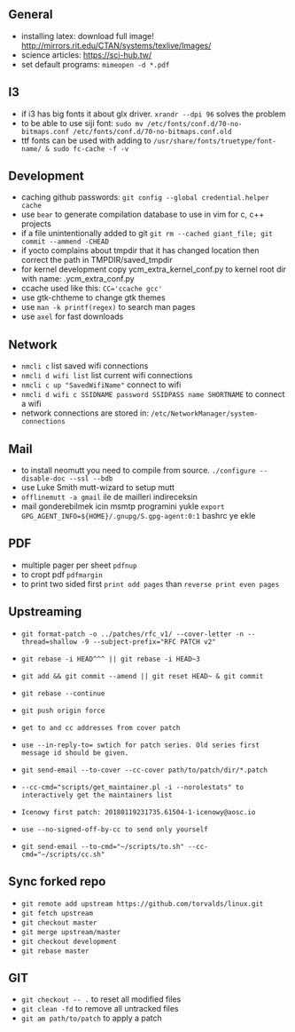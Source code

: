 ## General
* installing latex: download full image! http://mirrors.rit.edu/CTAN/systems/texlive/Images/
* science articles: https://sci-hub.tw/
* set default programs: `mimeopen -d *.pdf`

## I3
* if i3 has big fonts it about glx driver. `xrandr --dpi 96` solves the problem
* to be able to use siji font: `sudo mv /etc/fonts/conf.d/70-no-bitmaps.conf /etc/fonts/conf.d/70-no-bitmaps.conf.old`
* ttf fonts can be used with adding to `/usr/share/fonts/truetype/font-name/ & sudo fc-cache -f -v`

## Development
* caching github passwords: `git config --global credential.helper cache`
* use `bear` to generate compilation database to use in vim for c, c++ projects
* if a file unintentionally added to git `git rm --cached giant_file; git commit --ammend -CHEAD`
* if yocto complains about tmpdir that it has changed location then correct the path in TMPDIR/saved_tmpdir
* for kernel development copy ycm_extra_kernel_conf.py to kernel root dir with name: .ycm_extra_conf.py
* ccache used like this: `CC='ccache gcc'`
* use gtk-chtheme to change gtk themes
* use `man -k printf(regex)` to search man pages
* use `axel` for fast downloads

## Network 
* `nmcli c` list saved wifi connections
* `nmcli d wifi list` list current wifi connections
* `nmcli c up "SavedWifiName"` connect to wifi
* `nmcli d wifi c SSIDNAME password SSIDPASS name SHORTNAME` to connect a wifi
* network connections are stored in: `/etc/NetworkManager/system-connections`

## Mail
* to install neomutt you need to compile from source. `./configure --disable-doc --ssl --bdb`
* use Luke Smith mutt-wizard to setup mutt
* `offlinemutt -a gmail` ile de mailleri indireceksin
* mail gonderebilmek icin msmtp programini yukle `export GPG_AGENT_INFO=${HOME}/.gnupg/S.gpg-agent:0:1` bashrc ye ekle

## PDF
* multiple pager per sheet `pdfnup`
* to cropt pdf `pdfmargin`
* to print two sided first `print odd pages` than `reverse print even pages`


## Upstreaming
* `git format-patch -o ../patches/rfc_v1/ --cover-letter -n --thread=shallow -9 --subject-prefix="RFC PATCH v2"`

* `git rebase -i HEAD^^^ || git rebase -i HEAD~3`
* `git add && git commit --amend || git reset HEAD~ & git commit`
* `git rebase --continue`

* `git push origin force`

* `get to and cc addresses from cover patch`
* `use --in-reply-to= swtich for patch series. Old series first message id should be given.`
* `git send-email --to-cover --cc-cover path/to/patch/dir/*.patch`
* `--cc-cmd="scripts/get_maintainer.pl -i --norolestats" to interactively get the maintainers list`

* `Icenowy first patch: 20180119231735.61504-1-icenowy@aosc.io`

* `use --no-signed-off-by-cc to send only yourself`
* `git send-email --to-cmd="~/scripts/to.sh" --cc-cmd="~/scripts/cc.sh" `

## Sync forked repo
* `git remote add upstream https://github.com/torvalds/linux.git`
* `git fetch upstream`
* `git checkout master`
* `git merge upstream/master`
* `git checkout development`
* `git rebase master`


## GIT
* `git checkout -- .` to reset all modified files
* `git clean -fd` to remove all untracked files
* `git am path/to/patch` to apply a patch


